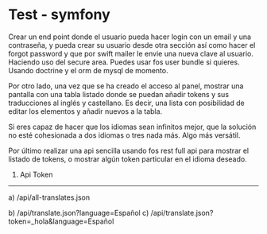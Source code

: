 Test - symfony
========================

Crear un end point donde el usuario pueda hacer login con un email y una contraseña, y pueda crear su usuario desde otra sección así como hacer el forgot password y que por swift mailer le envie una nueva clave al usuario. Haciendo uso del secure area. Puedes usar fos user bundle si quieres. Usando doctrine y el orm de mysql de momento.

Por otro lado, una vez que se ha creado el acceso al panel, mostrar una pantalla con una tabla listado donde se puedan añadir tokens y sus traducciones al inglés y castellano. Es decir, una lista con posibilidad de editar los elementos y añadir nuevos a la tabla.

Si eres capaz de hacer que los idiomas sean infinitos mejor, que la solución no esté cohesionada a dos idiomas o tres nada más. Algo más versátil.

Por último realizar una api sencilla usando fos rest full api para mostrar el listado de tokens, o mostrar algún token particular en el idioma deseado.


1) Api Token
----------------------------------

a) /api/all-translates.json

b) /api/translate.json?language=Español
c) /api/translate.json?token=_hola&language=Español
